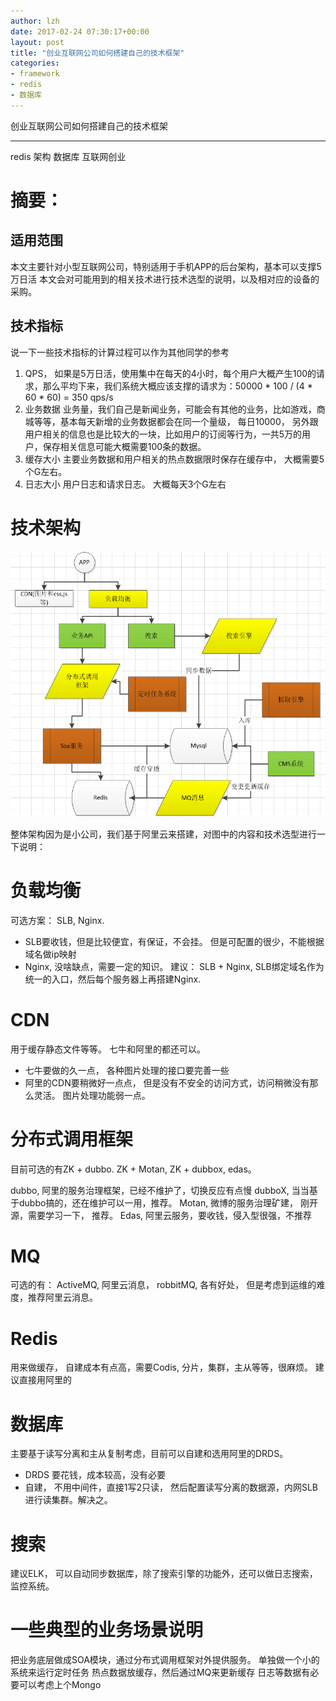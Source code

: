 ```yaml
---
author: lzh
date: 2017-02-24 07:30:17+00:00
layout: post
title: "创业互联网公司如何搭建自己的技术框架"
categories:
- framework
- redis
- 数据库
---
```


	
创业互联网公司如何搭建自己的技术框架

------

redis 架构 数据库 互联网创业

# 摘要： 
## 适用范围
本文主要针对小型互联网公司，特别适用于手机APP的后台架构，基本可以支撑5万日活
本文会对可能用到的相关技术进行技术选型的说明，以及相对应的设备的采购。
## 技术指标
说一下一些技术指标的计算过程可以作为其他同学的参考
1. QPS， 如果是5万日活，使用集中在每天的4小时，每个用户大概产生100的请求，那么平均下来，我们系统大概应该支撑的请求为：50000 * 100 / (4 * 60 * 60) = 350 qps/s
2. 业务数据 业务量，我们自己是新闻业务，可能会有其他的业务，比如游戏，商城等等，基本每天新增的业务数据都会在同一个量级， 每日10000， 另外跟用户相关的信息也是比较大的一块，比如用户的订阅等行为，一共5万的用户，保存相关信息可能大概需要100条的数据。
3. 缓存大小 主要业务数据和用户相关的热点数据限时保存在缓存中， 大概需要5个G左右。
4. 日志大小 用户日志和请求日志。 大概每天3个G左右
# 技术架构

![](/media/pic/a8c7785310dd2249d71a68d05910ca203a9b5ff1.png) 

整体架构因为是小公司，我们基于阿里云来搭建，对图中的内容和技术选型进行一下说明：

# 负载均衡
 可选方案： SLB, Nginx.
 - SLB要收钱，但是比较便宜，有保证，不会挂。 但是可配置的很少，不能根据域名做ip映射
 - Nginx, 没啥缺点，需要一定的知识。
建议： SLB + Nginx, SLB绑定域名作为统一的入口，然后每个服务器上再搭建Nginx.

# CDN
用于缓存静态文件等等。 七牛和阿里的都还可以。
- 七牛要做的久一点， 各种图片处理的接口要完善一些
- 阿里的CDN要稍微好一点点， 但是没有不安全的访问方式，访问稍微没有那么灵活。 图片处理功能弱一点。

# 分布式调用框架
目前可选的有ZK + dubbo. ZK + Motan, ZK + dubbox, edas。

dubbo, 阿里的服务治理框架，已经不维护了，切换反应有点慢
dubboX, 当当基于dubbo搞的，还在维护可以一用，推荐。
Motan, 微博的服务治理矿建， 刚开源，需要学习一下， 推荐。
Edas, 阿里云服务，要收钱，侵入型很强，不推荐

# MQ
可选的有： ActiveMQ, 阿里云消息， robbitMQ, 
各有好处， 但是考虑到运维的难度，推荐阿里云消息。

# Redis
用来做缓存， 自建成本有点高，需要Codis, 分片，集群，主从等等，很麻烦。 建议直接用阿里的

# 数据库
主要基于读写分离和主从复制考虑，目前可以自建和选用阿里的DRDS。
- DRDS 要花钱，成本较高，没有必要
- 自建，  不用中间件，直接1写2只读， 然后配置读写分离的数据源，内网SLB进行读集群。解决之。

# 搜索
建议ELK， 可以自动同步数据库，除了搜索引擎的功能外，还可以做日志搜索，监控系统。

# 一些典型的业务场景说明
把业务底层做成SOA模块，通过分布式调用框架对外提供服务。
单独做一个小的系统来运行定时任务
热点数据放缓存，然后通过MQ来更新缓存
日志等数据有必要可以考虑上个Mongo

